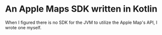 # An Apple Maps SDK written in Kotlin

When I figured there is no SDK for the JVM to utilize the Apple Map's API, I wrote one myself.
